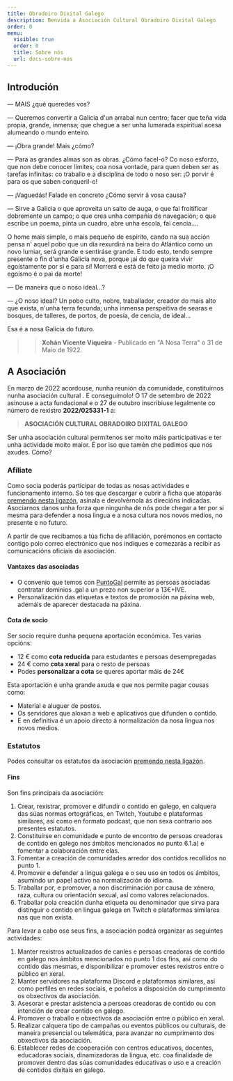 ```yaml
---
title: Obradoiro Dixital Galego
description: Benvida a Asociación Cultural Obradoiro Dixital Galego
order: 0
menu:
  visible: true
  order: 0
  title: Sobre nós
  url: docs-sobre-nos
---
```

## Introdución

— MAIS ¿qué queredes vos?

— Queremos convertir a Galicia d'un arrabal nun centro; facer que teña vida propia, grande, inmensa; que chegue a ser unha lumarada espiritual acesa alumeando o mundo enteiro.

— ¡Obra grande! Mais ¿cómo?

— Para as grandes almas son as obras. ¿Cómo facel-o? Co noso esforzo, que non debe conocer límites; coa nosa vontade, para quen deben ser as tarefas infinitas: co traballo e a disciplina de todo o noso ser: ¡O porvir é para os que saben conqueril-o!

— ¡Vaguedás! Falade en concreto ¿Cómo servir â vosa causa?

— Sirve a Galicia o que aproveita un salto de auga, o que fai froitificar dobremente un campo; o que crea unha compañía de navegación; o que escribe un poema, pinta un cuadro, abre unha escola, fai cencia....

O home mais simple, o mais pequeño de espirito, cando na sua acción pensa n' aquel pobo que un día rexurdirá na beira do Atlántico como un novo lumiar, será grande e sentiráse grande. E todo esto, tendo sempre presente o fin d'unha Galicia nova, porque ¡ai do que queira vivir egoístamente por sí e para sí! Morrerá e está de feito ja medio morto. ¡O egoísmo é o pai da morte!

— De maneira que o noso ideal...?

— ¿O noso ideal? Un pobo culto, nobre, traballador, creador do mais alto que exista, n'unha terra fecunda; unha inmensa perspeitiva de searas e bosques, de talleres, de portos, de poesía, de cencia, de ideal...

Esa é a nosa Galicia do futuro.
>> **Xohán Vicente Viqueira** - Publicado en "A Nosa Terra" o 31 de Maio de 1922. 

## A Asociación

En marzo de 2022 acordouse, nunha reunión da comunidade, constituírnos nunha asociación cultural . E conseguímolo! O 17 de setembro de 2022 asinouse a acta fundacional e o 27 de outubro inscribiuse legalmente co número de rexistro **2022/025331-1** a:
> **ASOCIACIÓN CULTURAL OBRADOIRO DIXITAL GALEGO**

Ser unha asociación cultural permítenos ser moito máis participativas e ter unha actividade moito maior. É por iso que tamén che pedimos que nos axudes. Cómo?
### Afíliate

Como socia poderás participar de todas as nosas actividades e funcionamento interno. Só tes que descargar e cubrir a ficha que atoparás [premendo nesta ligazón](/asociate/), asinala e devolvérnola ás direcións indicadas. Asociarnos danos unha forza que ningunha de nós pode chegar a ter por si mesma para defender a nosa lingua e a nosa cultura nos novos medios, no presente e no futuro.

A partir de que recibamos a túa ficha de afiliación, porémonos en contacto contigo polo correo electrónico que nos indiques e comezarás a recibir as comunicacións oficiais da asociación.

#### Vantaxes das asociadas
- O convenio que temos con [PuntoGal](https://dominio.gal) permite as persoas asociadas contratar dominios .gal a un prezo non superior a 13€+IVE.
- Personalización das etiquetas e textos de promoción na páxina web, ademáis de aparecer destacada na páxina.
#### Cota de socio
Ser socio require dunha pequena aportación económica. Tes varias opcións:
- 12 € como **cota reducida** para estudantes e persoas desempregadas
- 24 € como **cota xeral** para o resto de persoas
- Podes **personalizar a cota** se queres aportar máis de 24€

Esta aportación é unha grande axuda e que nos permite pagar cousas como:
- Material e aluguer de postos.
- Os servidores que aloxan a web e aplicativos que difunden o contido.
- E en definitiva é un apoio directo á normalización da nosa lingua nos novos medios.

### Estatutos

Podes consultar os estatutos da asociación [premendo nesta ligazón](/estatutos).
#### Fins
Son fins principais da asociación:
1. Crear, rexistrar, promover e difundir o contido en galego, en calquera das súas normas ortográficas, en Twitch, Youtube e plataformas similares, así como en formato podcast, que non sexa contrario aos presentes estatutos.
2. Constituírse en comunidade e punto de encontro de persoas creadoras de contido en galego nos ámbitos mencionados no punto 6.1.a) e fomentar a colaboración entre elas.
3. Fomentar a creación de comunidades arredor dos contidos recollidos no punto 1.
4. Promover e defender a lingua galega e o seu uso en todos os ámbitos, asumindo un papel activo na normalización do idioma.
5. Traballar por, e promover, a non discriminación por causa de xénero, raza, cultura ou orientación sexual, así como valores relacionados.
6. Traballar pola creación dunha etiqueta ou denominador que sirva para distinguir o contido en lingua galega en Twitch e plataformas similares nas que non exista.

Para levar a cabo ose seus fins, a asociación podeá organizar as seguintes actividades:
1. Manter rexistros actualizados de canles e persoas creadoras de contido en galego nos ámbitos mencionados no punto 1 dos fins, así como do  contido das mesmas, e disponibilizar e promover estes rexistros entre o público en xeral.
2. Manter servidores na plataforma Discord e plataformas similares, así como perfiles en redes sociais, e poñelos a disposición do cumprimento  os obxectivos da asociación.
3. Asesorar e prestar asistencia a persoas creadoras de contido ou con intención de crear contido en galego.
4. Promover o traballo e obxectivos da asociación entre o público en xeral.
5. Realizar calquera tipo de campañas ou eventos públicos ou culturais, de maneira presencial ou telemática, para avanzar no cumprimento dos  obxectivos da asociación.
6. Establecer redes de cooperación con centros educativos, docentes, educadoras sociais, dinamizadoras da lingua, etc. coa finalidade de promover dentro das súas comunidades educativas o uso e a creación de contidos dixitais en galego.